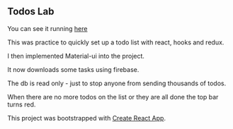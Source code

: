 ## Todos Lab

You can see it running [here](https://gregatgit.github.io/todos-lab/)

This was practice to quickly set up a todo list with react, hooks and redux.

I then implemented Material-ui into the project.

It now downloads some tasks using firebase. 

The db is read only - just to stop anyone from sending thousands of todos.

When there are no more todos on the list or they are all done the top bar turns red.

This project was bootstrapped with [Create React App](https://github.com/facebook/create-react-app).
